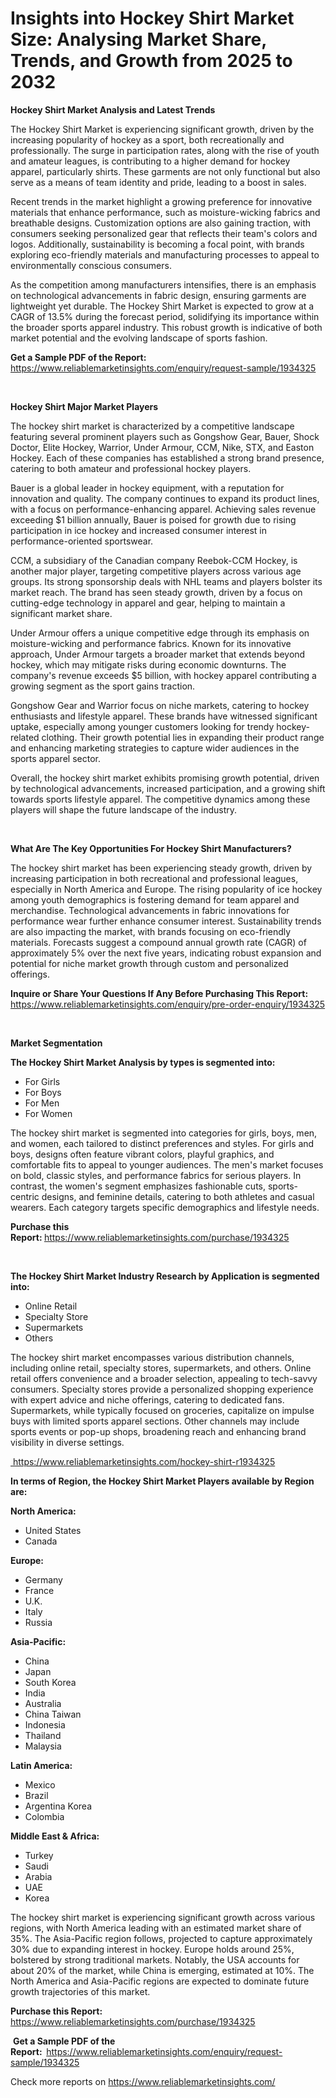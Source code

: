<p><h1>Insights into Hockey Shirt Market Size: Analysing Market Share, Trends, and Growth from 2025 to 2032</h1></p><p><strong>Hockey Shirt Market Analysis and Latest Trends</strong></p>
<p><p>The Hockey Shirt Market is experiencing significant growth, driven by the increasing popularity of hockey as a sport, both recreationally and professionally. The surge in participation rates, along with the rise of youth and amateur leagues, is contributing to a higher demand for hockey apparel, particularly shirts. These garments are not only functional but also serve as a means of team identity and pride, leading to a boost in sales.</p><p>Recent trends in the market highlight a growing preference for innovative materials that enhance performance, such as moisture-wicking fabrics and breathable designs. Customization options are also gaining traction, with consumers seeking personalized gear that reflects their team's colors and logos. Additionally, sustainability is becoming a focal point, with brands exploring eco-friendly materials and manufacturing processes to appeal to environmentally conscious consumers.</p><p>As the competition among manufacturers intensifies, there is an emphasis on technological advancements in fabric design, ensuring garments are lightweight yet durable. The Hockey Shirt Market is expected to grow at a CAGR of 13.5% during the forecast period, solidifying its importance within the broader sports apparel industry. This robust growth is indicative of both market potential and the evolving landscape of sports fashion.</p></p>
<p><strong>Get a Sample PDF of the Report:&nbsp;</strong> <a href="https://www.reliablemarketinsights.com/enquiry/request-sample/1934325?utm_campaign=2118&utm_medium=2&utm_source=Github&utm_content=ia&utm_term=06022025&utm_id=hockey-shirt">https://www.reliablemarketinsights.com/enquiry/request-sample/1934325</a></p>
<p>&nbsp;</p>
<p><strong>Hockey Shirt Major Market Players</strong></p>
<p><p>The hockey shirt market is characterized by a competitive landscape featuring several prominent players such as Gongshow Gear, Bauer, Shock Doctor, Elite Hockey, Warrior, Under Armour, CCM, Nike, STX, and Easton Hockey. Each of these companies has established a strong brand presence, catering to both amateur and professional hockey players.</p><p>Bauer is a global leader in hockey equipment, with a reputation for innovation and quality. The company continues to expand its product lines, with a focus on performance-enhancing apparel. Achieving sales revenue exceeding $1 billion annually, Bauer is poised for growth due to rising participation in ice hockey and increased consumer interest in performance-oriented sportswear.</p><p>CCM, a subsidiary of the Canadian company Reebok-CCM Hockey, is another major player, targeting competitive players across various age groups. Its strong sponsorship deals with NHL teams and players bolster its market reach. The brand has seen steady growth, driven by a focus on cutting-edge technology in apparel and gear, helping to maintain a significant market share.</p><p>Under Armour offers a unique competitive edge through its emphasis on moisture-wicking and performance fabrics. Known for its innovative approach, Under Armour targets a broader market that extends beyond hockey, which may mitigate risks during economic downturns. The company's revenue exceeds $5 billion, with hockey apparel contributing a growing segment as the sport gains traction.</p><p>Gongshow Gear and Warrior focus on niche markets, catering to hockey enthusiasts and lifestyle apparel. These brands have witnessed significant uptake, especially among younger customers looking for trendy hockey-related clothing. Their growth potential lies in expanding their product range and enhancing marketing strategies to capture wider audiences in the sports apparel sector.</p><p>Overall, the hockey shirt market exhibits promising growth potential, driven by technological advancements, increased participation, and a growing shift towards sports lifestyle apparel. The competitive dynamics among these players will shape the future landscape of the industry.</p></p>
<p>&nbsp;</p>
<p><strong>What Are The Key Opportunities For Hockey Shirt Manufacturers?</strong></p>
<p><p>The hockey shirt market has been experiencing steady growth, driven by increasing participation in both recreational and professional leagues, especially in North America and Europe. The rising popularity of ice hockey among youth demographics is fostering demand for team apparel and merchandise. Technological advancements in fabric innovations for performance wear further enhance consumer interest. Sustainability trends are also impacting the market, with brands focusing on eco-friendly materials. Forecasts suggest a compound annual growth rate (CAGR) of approximately 5% over the next five years, indicating robust expansion and potential for niche market growth through custom and personalized offerings.</p></p>
<p><strong>Inquire or Share Your Questions If Any Before Purchasing This Report:</strong> <a href="https://www.reliablemarketinsights.com/enquiry/pre-order-enquiry/1934325?utm_campaign=2118&utm_medium=2&utm_source=Github&utm_content=ia&utm_term=06022025&utm_id=hockey-shirt">https://www.reliablemarketinsights.com/enquiry/pre-order-enquiry/1934325</a></p>
<p>&nbsp;</p>
<p><strong>Market Segmentation</strong></p>
<p><strong>The Hockey Shirt Market Analysis by types is segmented into:</strong></p>
<p><ul><li>For Girls</li><li>For Boys</li><li>For Men</li><li>For Women</li></ul></p>
<p><p>The hockey shirt market is segmented into categories for girls, boys, men, and women, each tailored to distinct preferences and styles. For girls and boys, designs often feature vibrant colors, playful graphics, and comfortable fits to appeal to younger audiences. The men's market focuses on bold, classic styles, and performance fabrics for serious players. In contrast, the women's segment emphasizes fashionable cuts, sports-centric designs, and feminine details, catering to both athletes and casual wearers. Each category targets specific demographics and lifestyle needs.</p></p>
<p><strong>Purchase this Report:&nbsp;</strong><a href="https://www.reliablemarketinsights.com/purchase/1934325?utm_campaign=2118&utm_medium=2&utm_source=Github&utm_content=ia&utm_term=06022025&utm_id=hockey-shirt">https://www.reliablemarketinsights.com/purchase/1934325</a></p>
<p>&nbsp;</p>
<p><strong>The Hockey Shirt Market Industry Research by Application is segmented into:</strong></p>
<p><ul><li>Online Retail</li><li>Specialty Store</li><li>Supermarkets</li><li>Others</li></ul></p>
<p><p>The hockey shirt market encompasses various distribution channels, including online retail, specialty stores, supermarkets, and others. Online retail offers convenience and a broader selection, appealing to tech-savvy consumers. Specialty stores provide a personalized shopping experience with expert advice and niche offerings, catering to dedicated fans. Supermarkets, while typically focused on groceries, capitalize on impulse buys with limited sports apparel sections. Other channels may include sports events or pop-up shops, broadening reach and enhancing brand visibility in diverse settings.</p></p>
<p><a href="https://www.reliablemarketinsights.com/hockey-shirt-r1934325?utm_campaign=2118&utm_medium=2&utm_source=Github&utm_content=ia&utm_term=06022025&utm_id=hockey-shirt">&nbsp;https://www.reliablemarketinsights.com/hockey-shirt-r1934325</a></p>
<p><strong>In terms of Region, the Hockey Shirt Market Players available by Region are:</strong></p>
<p>
    <p> <strong> North America: </strong>
        <ul>
            <li>United States</li>
            <li>Canada</li>
        </ul>
        </p> 
    <p> <strong> Europe: </strong>
        <ul>
            <li>Germany</li>
            <li>France</li>
            <li>U.K.</li>
            <li>Italy</li>
            <li>Russia</li>
        </ul>
        </p> 
    <p> <strong> Asia-Pacific: </strong>
        <ul>
            <li>China</li>
            <li>Japan</li>
            <li>South Korea</li>
            <li>India</li>
            <li>Australia</li>
            <li>China Taiwan</li>
            <li>Indonesia</li>
            <li>Thailand</li>
            <li>Malaysia</li>
        </ul>
        </p> 
    <p> <strong> Latin America: </strong>
        <ul>
            <li>Mexico</li>
            <li>Brazil</li>
            <li>Argentina Korea</li>
            <li>Colombia</li>
        </ul>
        </p> 
    <p> <strong> Middle East & Africa: </strong>
        <ul>
            <li>Turkey</li>
            <li>Saudi</li>
            <li>Arabia</li>
            <li>UAE</li>
            <li>Korea</li>
        </ul>
    </p>
    </p>
<p><p>The hockey shirt market is experiencing significant growth across various regions, with North America leading with an estimated market share of 35%. The Asia-Pacific region follows, projected to capture approximately 30% due to expanding interest in hockey. Europe holds around 25%, bolstered by strong traditional markets. Notably, the USA accounts for about 20% of the market, while China is emerging, estimated at 10%. The North America and Asia-Pacific regions are expected to dominate future growth trajectories of this market.</p></p>
<p><strong>Purchase this Report: </strong><a href="https://www.reliablemarketinsights.com/purchase/1934325?utm_campaign=2118&utm_medium=2&utm_source=Github&utm_content=ia&utm_term=06022025&utm_id=hockey-shirt">https://www.reliablemarketinsights.com/purchase/1934325</a></p>
<p>&nbsp;<strong>Get a Sample PDF of the Report:&nbsp;&nbsp;</strong><a href="https://www.reliablemarketinsights.com/enquiry/request-sample/1934325?utm_campaign=2118&utm_medium=2&utm_source=Github&utm_content=ia&utm_term=06022025&utm_id=hockey-shirt">https://www.reliablemarketinsights.com/enquiry/request-sample/1934325</a></p>
<p><strong></strong></p>
<p>Check more reports on <a href="https://www.reliablemarketinsights.com/?utm_campaign=2118&utm_medium=2&utm_source=Github&utm_content=ia&utm_term=06022025&utm_id=hockey-shirt">https://www.reliablemarketinsights.com/</a></p>